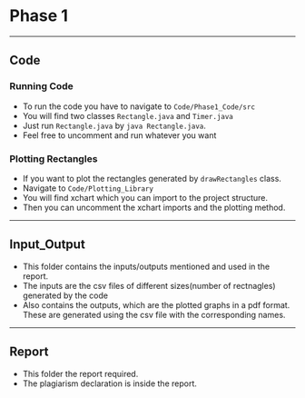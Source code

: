 # Phase 1

---

## Code
### Running Code
- To run the code you have to navigate to `Code/Phase1_Code/src` 
- You will find two classes `Rectangle.java` and `Timer.java`
- Just run `Rectangle.java` by `java Rectangle.java`.
- Feel free to uncomment and run whatever you want

### Plotting Rectangles
- If you want to plot the rectangles generated by `drawRectangles` class.
- Navigate to `Code/Plotting_Library`
- You will find xchart which you can import to the project structure.
- Then you can uncomment the xchart imports and the plotting method.


---


## Input_Output
- This folder contains the inputs/outputs mentioned and used in the report.
- The inputs are the csv files of different sizes(number of rectnagles) generated by the code 
- Also contains the outputs, which are the plotted graphs in a pdf format. These are generated using the csv file with the corresponding names.


---


## Report
- This folder the report required.
- The plagiarism declaration is inside the report.
